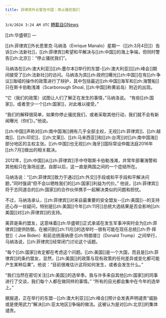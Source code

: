 ```yaml
---
title: 菲律宾外长警告中国：停止骚扰我们
---
```

`3/4/2024 3:24 AM UTC` [轉載自GNews](https://gnews.org/articles/2362154)

[[zh:华盛顿]] — 

[[zh:菲律宾]]外长恩里克·马纳洛（Enrique Manalo）星期一（[[zh:3月4日]]）告诉[[zh:法新社]]，[[zh:菲律宾]]希望和平解决与[[zh:中国]]的海上争端，但同时警告[[zh:北京]]：“停止骚扰我们”。

马纳洛在[[zh:澳大利亚]][[zh:墨尔本]]举行的东盟-[[zh:澳大利亚]][[zh:峰会]]期间接受了[[zh:法新社]]的访问。马纳洛为其[[zh:政府]]曝光[[zh:中国]]在有[[zh:争议]]海域的操作的政策进行了辩护，其中包括最近[[zh:中国]]海军和[[zh:海警船]]只在斯卡伯勒浅滩（Scarborough Shoal, [[zh:中国]]称黄岩岛）附近的出现。

“它（我们的政策）试图让人们了解正在发生的事情，”马纳洛说。 “有些[[zh:国家]]，或者至少一个[[zh:国家]]，对此难以接受。”

“我们的解释很简单，如果你停止骚扰我们，或者采取其他行动，我们就不会有新闻曝光（你们）。”他说。

[[zh:中国]]声称对[[zh:南中国海]]拥有几乎全部主权，无视[[zh:菲律宾]]、[[zh:越南]]、[[zh:印尼]]、[[zh:文莱]]、[[zh:马来西亚]]和[[zh:台湾]]对[[zh:南中国海]]部分地区的主权主张。[[zh:中国]]也无视[[zh:海牙]]国际常设仲裁法庭2016年[[zh:7月]]做出的相关裁决。

2012年，[[zh:中国]]从[[zh:菲律宾]]手中夺取斯卡伯勒浅滩，并常年部署海警和其他船只在渔场巡逻。自那以后，这一直是两国之间的一个症结所在。

马纳洛说：“[[zh:菲律宾]]致力于通过[[zh:外交]]手段或和平手段和平解决问题，”同时强调“但不会以牺牲我们的[[zh:国家]]利益为代价。” 他说，[[zh:菲律宾]]将于志同道合的[[zh:国家]]的合作伙伴携手一起解决类似的问题和担忧。

不过，马纳洛承认，[[zh:菲律宾]]对来自最重要的安全盟友--[[zh:美国]]--的支持还心存一丝疑问，特别是[[zh:美国]]今年[[zh:11月]]总统大选结果是否会影响[[zh:美国]]对[[zh:菲律宾]]的支持。

美菲是条约盟友，这意味着[[zh:华盛顿]]正式承诺在发生军事冲突时会为[[zh:菲律宾]]提供防御。在被问到[[zh:11月]]的选举时--很有可能在现任总统[[zh:乔·拜登]]（ Joe Biden）和前总统唐纳德·[[zh:特朗普]]（Donald Trump）之间举行，马纳洛说，[[zh:菲律宾]]经常闭门讨论这个话题。

“每个[[zh:国家]]肯定都在考虑这个问题。[[zh:美国]]是一个大国，而且是[[zh:菲律宾]]的条约盟友，显然，[[zh:美国]]的政策与现有政策的任何差异或变化都可能产生某种后果”。他说：“目前很难估计这将如何发生，或者会发生什么。”

“我们当然在密切关注[[zh:美国]]的选举季。我与许多来自其他[[zh:国家]]的同事进行了交谈，我们每个人都在做同样的事情。” “所有的目光都会集中在今年的选举上。”

据报道，正在举行的东盟--[[zh:澳大利亚]][[zh:峰会]]预计会发表声明谴责“威胁或是使用武力”解决[[zh:亚太地区]]争端的做法。这被认为是对[[zh:北京]]的集体谴责。
